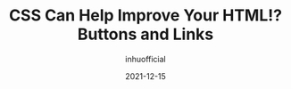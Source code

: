 ---
author: inhuofficial
date: 2021-12-15
draft: true
publisher: thepracticaldev
tags:
  - html
  - css
  - accessibility
target_url: https://dev.to/inhuofficial/css-can-help-improve-your-html-ep-2-buttons-and-links-21m9
title: CSS Can Help Improve Your HTML⁉ Buttons and Links
---